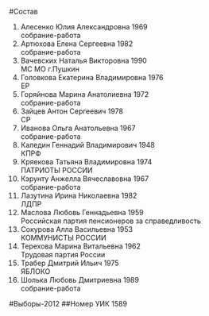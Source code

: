 #Состав
1. Алесенко Юлия Александровна 1969   
    собрание-работа
2. Артюхова Елена Сергеевна 1982   
    собрание-работа
3. Вачевских Наталья Викторовна 1990   
    МС МО г.Пушкин
4. Головкова Екатерина Владимировна 1976   
    ЕР
5. Горяйнова Марина Анатолиевна 1972   
    собрание-работа
6. Зайцев Антон Сергеевич 1978   
    СР
7. Иванова Ольга Анатольевна 1967   
    собрание-работа
8. Каледин Геннадий Владимирович 1948   
    КПРФ
9. Кряекова Татьяна Владимировна 1974   
    ПАТРИОТЫ РОССИИ
10. Кэрунту Анжелла Вячеславовна 1967   
    собрание-работа
11. Лазутина Ирина Николаевна 1982   
    ЛДПР
12. Маслова Любовь Геннадьевна 1959   
    Российская партия пенсионеров за справедливость
13. Сокурова Алла Васильевна 1953   
    КОММУНИСТЫ РОССИИ
14. Терехова Марина Витальевна 1962   
    Трудовая партия России
15. Трабер Дмитрий Ильич 1975   
    ЯБЛОКО
16. Шолька Любовь Дмитриевна 1989   
    собрание-работа

#Выборы-2012
##Номер УИК
1589